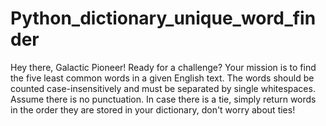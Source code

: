 # Python_dictionary_unique_word_finder

Hey there, Galactic Pioneer! Ready for a challenge? Your mission is to find the five least common words in a given English text. The words should be counted case-insensitively and must be separated by single whitespaces. Assume there is no punctuation. In case there is a tie, simply return words in the order they are stored in your dictionary, don't worry about ties!
